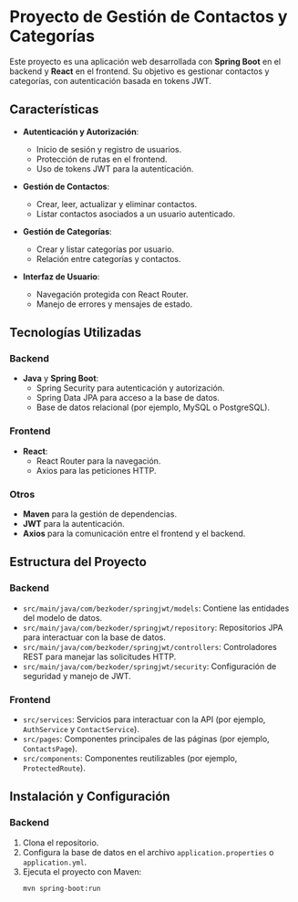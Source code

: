 # Proyecto de Gestión de Contactos y Categorías

Este proyecto es una aplicación web desarrollada con **Spring Boot** en el backend y **React** en el frontend. Su objetivo es gestionar contactos y categorías, con autenticación basada en tokens JWT.

## Características

- **Autenticación y Autorización**:
  - Inicio de sesión y registro de usuarios.
  - Protección de rutas en el frontend.
  - Uso de tokens JWT para la autenticación.

- **Gestión de Contactos**:
  - Crear, leer, actualizar y eliminar contactos.
  - Listar contactos asociados a un usuario autenticado.

- **Gestión de Categorías**:
  - Crear y listar categorías por usuario.
  - Relación entre categorías y contactos.

- **Interfaz de Usuario**:
  - Navegación protegida con React Router.
  - Manejo de errores y mensajes de estado.

## Tecnologías Utilizadas

### Backend
- **Java** y **Spring Boot**:
  - Spring Security para autenticación y autorización.
  - Spring Data JPA para acceso a la base de datos.
  - Base de datos relacional (por ejemplo, MySQL o PostgreSQL).

### Frontend
- **React**:
  - React Router para la navegación.
  - Axios para las peticiones HTTP.

### Otros
- **Maven** para la gestión de dependencias.
- **JWT** para la autenticación.
- **Axios** para la comunicación entre el frontend y el backend.

## Estructura del Proyecto

### Backend
- `src/main/java/com/bezkoder/springjwt/models`: Contiene las entidades del modelo de datos.
- `src/main/java/com/bezkoder/springjwt/repository`: Repositorios JPA para interactuar con la base de datos.
- `src/main/java/com/bezkoder/springjwt/controllers`: Controladores REST para manejar las solicitudes HTTP.
- `src/main/java/com/bezkoder/springjwt/security`: Configuración de seguridad y manejo de JWT.

### Frontend
- `src/services`: Servicios para interactuar con la API (por ejemplo, `AuthService` y `ContactService`).
- `src/pages`: Componentes principales de las páginas (por ejemplo, `ContactsPage`).
- `src/components`: Componentes reutilizables (por ejemplo, `ProtectedRoute`).

## Instalación y Configuración

### Backend
1. Clona el repositorio.
2. Configura la base de datos en el archivo `application.properties` o `application.yml`.
3. Ejecuta el proyecto con Maven:
   ```bash
   mvn spring-boot:run
